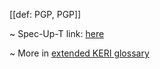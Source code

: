 [[def: PGP, PGP]]

~ Spec-Up-T link: <a href='https://weboftrust.github.io/WOT-terms/docs/glossary/PGP'>here</a>

~ More in <a href="https://weboftrust.github.io/WOT-terms/docs/glossary/PGP">extended KERI glossary</a>
